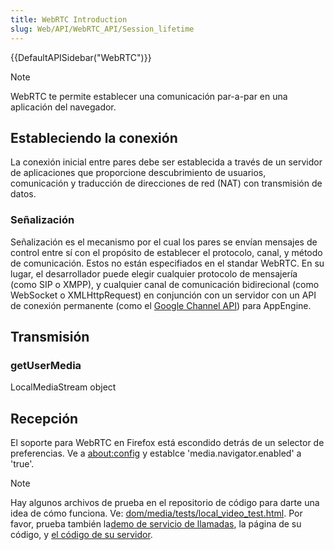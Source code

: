 ```yaml
---
title: WebRTC Introduction
slug: Web/API/WebRTC_API/Session_lifetime
---
```


{{DefaultAPISidebar("WebRTC")}}

> [!NOTE]
> WebRTC te permite establecer una comunicación par-a-par en una aplicación del navegador.

## Estableciendo la conexión

La conexión inicial entre pares debe ser establecida a través de un servidor de aplicaciones que proporcione descubrimiento de usuarios, comunicación y traducción de direcciones de red (NAT) con transmisión de datos.

### Señalización

Señalización es el mecanismo por el cual los pares se envían mensajes de control entre sí con el propósito de establecer el protocolo, canal, y método de comunicación. Estos no están especifiados en el standar WebRTC. En su lugar, el desarrollador puede elegir cualquier protocolo de mensajería (como SIP o XMPP), y cualquier canal de comunicación bidirecional (como WebSocket o XMLHttpRequest) en conjunción con un servidor con un API de conexión permanente (como el [Google Channel API](https://developers.google.com/appengine/docs/python/channel/overview)) para AppEngine.

## Transmisión

### getUserMedia

LocalMediaStream object

## Recepción

El soporte para WebRTC en Firefox está escondido detrás de un selector de preferencias. Ve a [about:config](/about:config) y establce 'media.navigator.enabled' a 'true'.

> [!NOTE]
> Hay algunos archivos de prueba en el repositorio de código para darte una idea de cómo funciona. Ve: [dom/media/tests/local_video_test.html](http://hg.mozilla.org/projects/alder/file/tip/dom/media/tests/local_video_test.html). Por favor, prueba también la[demo de servicio de llamadas](http://webrtc-demo.herokuapp.com/mozdemo), la página de su código, y [el código de su servidor](https://github.com/anantn/webrtc-demo/).
